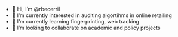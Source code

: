 - 👋 Hi, I’m @rbecerril
- 👀 I’m currently interested in auditing algortihms in online retailing
- 🌱 I’m currently learning fingerprinting, web tracking
- 💞️ I’m looking to collaborate on academic and policy projects


<!---
- 📫 How to reach me: becerrilrafael@gmail.com
rbecerril/rbecerril is a ✨ special ✨ repository because its `README.md` (this file) appears on your GitHub profile.
You can click the Preview link to take a look at your changes.
--->
